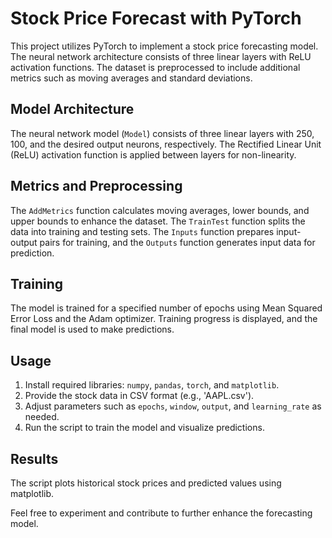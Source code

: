 # Stock Price Forecast with PyTorch

This project utilizes PyTorch to implement a stock price forecasting model. The neural network architecture consists of three linear layers with ReLU activation functions. The dataset is preprocessed to include additional metrics such as moving averages and standard deviations.

## Model Architecture

The neural network model (`Model`) consists of three linear layers with 250, 100, and the desired output neurons, respectively. The Rectified Linear Unit (ReLU) activation function is applied between layers for non-linearity.

## Metrics and Preprocessing

The `AddMetrics` function calculates moving averages, lower bounds, and upper bounds to enhance the dataset. The `TrainTest` function splits the data into training and testing sets. The `Inputs` function prepares input-output pairs for training, and the `Outputs` function generates input data for prediction.

## Training

The model is trained for a specified number of epochs using Mean Squared Error Loss and the Adam optimizer. Training progress is displayed, and the final model is used to make predictions.

## Usage

1. Install required libraries: `numpy`, `pandas`, `torch`, and `matplotlib`.
2. Provide the stock data in CSV format (e.g., 'AAPL.csv').
3. Adjust parameters such as `epochs`, `window`, `output`, and `learning_rate` as needed.
4. Run the script to train the model and visualize predictions.

## Results<br>
The script plots historical stock prices and predicted values using matplotlib.

Feel free to experiment and contribute to further enhance the forecasting model.


